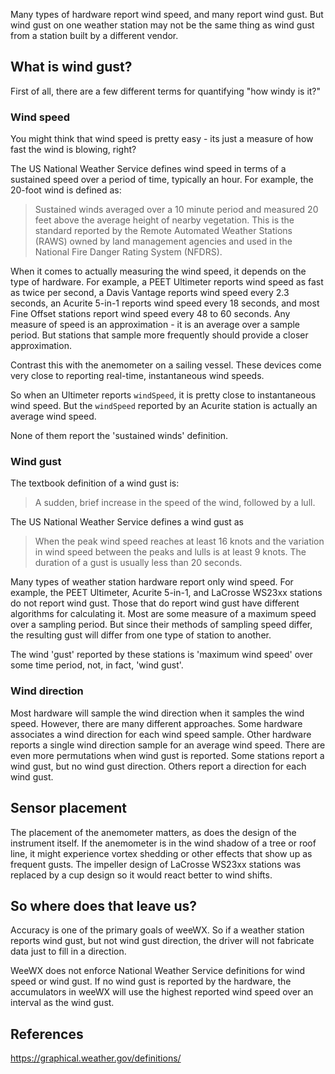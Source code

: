 Many types of hardware report wind speed, and many report wind gust.  But wind gust on one weather station may not be the same thing as wind gust from a station built by a different vendor.

## What is wind gust?

First of all, there are a few different terms for quantifying "how windy is it?"

### Wind speed

You might think that wind speed is pretty easy - its just a measure of how fast the wind is blowing, right?

The US National Weather Service defines wind speed in terms of a sustained speed over a period of time, typically an hour.  For example, the 20-foot wind is defined as:

> Sustained winds averaged over a 10 minute period and measured 20 feet above the average height of nearby vegetation. This is the standard reported by the Remote Automated Weather Stations (RAWS) owned by land management agencies and used in the National Fire Danger Rating System (NFDRS).

When it comes to actually measuring the wind speed, it depends on the type of hardware.  For example, a PEET Ultimeter reports wind speed as fast as twice per second, a Davis Vantage reports wind speed every 2.3 seconds, an Acurite 5-in-1 reports wind speed every 18 seconds, and most Fine Offset stations report wind speed every 48 to 60 seconds.  Any measure of speed is an approximation - it is an average over a sample period.  But stations that sample more frequently should provide a closer approximation.

Contrast this with the anemometer on a sailing vessel.  These devices come very close to reporting real-time, instantaneous wind speeds.

So when an Ultimeter reports `windSpeed`, it is pretty close to instantaneous wind speed.  But the `windSpeed` reported by an Acurite station is actually an average wind speed.

None of them report the 'sustained winds' definition.

### Wind gust

The textbook definition of a wind gust is:

> A sudden, brief increase in the speed of the wind, followed by a lull.

The US National Weather Service defines a wind gust as

> When the peak wind speed reaches at least 16 knots and the variation in wind speed between the peaks and lulls is at least 9 knots. The duration of a gust is usually less than 20 seconds.

Many types of weather station hardware report only wind speed.  For example, the PEET Ultimeter, Acurite 5-in-1, and LaCrosse WS23xx stations do not report wind gust.  Those that do report wind gust have different algorithms for calculating it.  Most are some measure of a maximum speed over a sampling period.  But since their methods of sampling speed differ, the resulting gust will differ from one type of station to another.

The wind 'gust' reported by these stations is 'maximum wind speed' over some time period, not, in fact, 'wind gust'.

### Wind direction

Most hardware will sample the wind direction when it samples the wind speed.  However, there are many different approaches.  Some hardware associates a wind direction for each wind speed sample.  Other hardware reports a single wind direction sample for an average wind speed.  There are even more permutations when wind gust is reported.  Some stations report a wind gust, but no wind gust direction.  Others report a direction for each wind gust.

## Sensor placement

The placement of the anemometer matters, as does the design of the instrument itself.  If the anemometer is in the wind shadow of a tree or roof line, it might experience vortex shedding or other effects that show up as frequent gusts.  The impeller design of LaCrosse WS23xx stations was replaced by a cup design so it would react better to wind shifts.

## So where does that leave us?

Accuracy is one of the primary goals of weeWX.  So if a weather station reports wind gust, but not wind gust direction, the driver will not fabricate data just to fill in a direction.

WeeWX does not enforce National Weather Service definitions for wind speed or wind gust.  If no wind gust is reported by the hardware, the accumulators in weeWX will use the highest reported wind speed over an interval as the wind gust.

## References

https://graphical.weather.gov/definitions/
